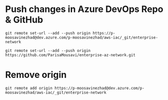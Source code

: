 # Push changes in Azure DevOps Repo & GitHub
```
git remote set-url --add --push origin https://p-moosavinezhad@dev.azure.com/p-moosavinezhad/aws-iac/_git/enterprise-network

git remote set-url --add --push origin https://github.com/ParisaMousavi/enterprise-az-network.git
```

# Remove origin
```
git remote add origin https://p-moosavinezhad@dev.azure.com/p-moosavinezhad/aws-iac/_git/enterprise-network
```